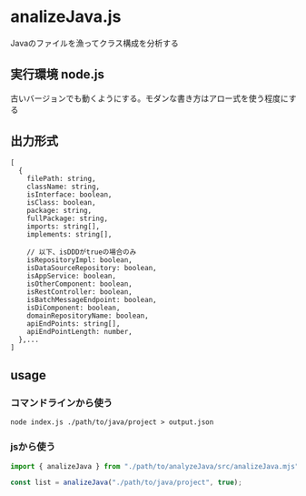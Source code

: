 # analizeJava.js
Javaのファイルを漁ってクラス構成を分析する

## 実行環境 node.js
古いバージョンでも動くようにする。モダンな書き方はアロー式を使う程度にする

## 出力形式
```
[
  {
    filePath: string,
    className: string,
    isInterface: boolean,
    isClass: boolean,
    package: string,
    fullPackage: string,
    imports: string[],
    implements: string[],

    // 以下、isDDDがtrueの場合のみ
    isRepositoryImpl: boolean,
    isDataSourceRepository: boolean,
    isAppService: boolean,
    isOtherComponent: boolean,
    isRestController: boolean,
    isBatchMessageEndpoint: boolean,
    isDiComponent: boolean,
    domainRepositoryName: boolean,
    apiEndPoints: string[],
    apiEndPointLength: number,
  },...
]
```

## usage
### コマンドラインから使う
```
node index.js ./path/to/java/project > output.json
```

### jsから使う
```js
import { analizeJava } from "./path/to/analyzeJava/src/analizeJava.mjs";

const list = analizeJava("./path/to/java/project", true);
```